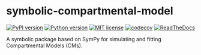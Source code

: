 symbolic-compartmental-model
============================

[![PyPI version](https://badge.fury.io/py/symbolic-compartmental-model.svg)](https://badge.fury.io/py/symbolic-compartmental-model)
[![Python version](https://img.shields.io/pypi/pyversions/symbolic-compartmental-model.svg)](https://www.python.org/downloads)
[![MIT license](https://img.shields.io/pypi/l/symbolic-compartmental-model.svg)](https://mit-license.org/)
[![codecov](https://codecov.io/gl/elad.noor/symbolic-compartmental-model/graph/badge.svg?token=0MEGJMPWVS)](https://codecov.io/gl/elad.noor/symbolic-compartmental-model)
[![ReadTheDocs](https://readthedocs.org/projects/symbolic-compartmental-model/badge/?version=latest)](https://symbolic-compartmental-model.readthedocs.io/en/latest/)

A symbolic package based on SymPy for simulating and fitting Compartmental Models (CMs).
